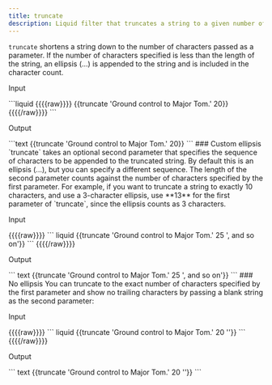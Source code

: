 ```yaml
---
title: truncate
description: Liquid filter that truncates a string to a given number of characters.
---
```

`truncate` shortens a string  down to the number of characters passed as a parameter. If the number of characters specified is less than the length of the string, an ellipsis (...) is appended to the string and is included in the character count.
<p class="code-label">Input</p>
```liquid
{{{{raw}}}}
{{truncate 'Ground control to Major Tom.' 20}}
{{{{/raw}}}}
```
<p class="code-label">Output</p>
```text
{{truncate 'Ground control to Major Tom.' 20}}
```
### Custom ellipsis
`truncate` takes an optional second parameter that specifies the sequence of characters to be appended to the truncated string. By default this is an ellipsis (...), but you can specify a different sequence.
The length of the second parameter counts against the number of characters specified by the first parameter. For example, if you want to truncate a string to exactly 10 characters, and use a 3-character ellipsis, use **13** for the first parameter of `truncate`, since the ellipsis counts as 3 characters.
<p class="code-label">Input</p>
{{{{raw}}}}
``` liquid
{{truncate 'Ground control to Major Tom.' 25 ', and so on'}}
```
{{{{/raw}}}}
<p class="code-label">Output</p>
``` text
{{truncate 'Ground control to Major Tom.' 25 ', and so on'}}
```
### No ellipsis
You can truncate to the exact number of characters specified by the first parameter and show no trailing characters by passing a blank string as the second parameter:
<p class="code-label">Input</p>
{{{{raw}}}}
``` liquid
{{truncate 'Ground control to Major Tom.' 20 ''}}
```
{{{{/raw}}}}
<p class="code-label">Output</p>
``` text
{{truncate 'Ground control to Major Tom.' 20 ''}}
```